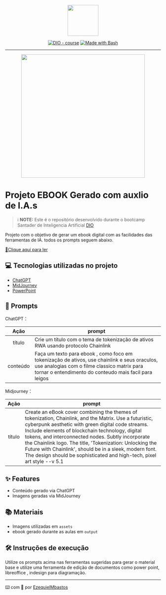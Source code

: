 <p align="center">
    <img width="100" src=".github/assets/banner.png">
</p>


<p align="center">
<a href="https://dio.me/"><img src="https://img.shields.io/badge/DIO-Course-28DA77?logo=youtube" alt="DIO - course"></a>
<a href="https://www.gnu.org/software/bash/" title="Go to Bash homepage"><img src="https://img.shields.io/badge/Prompt-Project-blue?logo=gnu-bash&amp;logoColor=white" alt="Made with Bash"></a></p>

-------


<p align="center">
<img 
    src="./assets/cover.png"
    width="400"  
/>
</p>

# Projeto EBOOK Gerado com auxlio de I.A.s


 > ℹ️ **NOTE:** Este é o repositório desenvolvido durante o bootcamp Santader de Inteligencia Artificial [DIO](https://dio.me)

Projeto com o objetivo de gerar um ebook digital com as facilidades das ferramentas de IA. todos os prompts
seguem abaixo.

<a href="https://github.com/EzequielMbastos/ebookTokeniza-o/blob/main/ebook%20RWA%20-%20EzequielBastos.pdf" title="View PDF now"> 📕Clique aqui para ler</a>

## 💻 Tecnologias utilizadas no projeto

- [ChatGPT](https://chat.openai.com/) 
- [MidJourney](https://www.midjourney.com/app/)
- [PowerPoint](https://www.microsoft.com/en/microsoft-365/powerpoint)

## 🧠 Prompts


ChatGPT：

|   Ação   | prompt                                                                                                                                                                                                                                                                         |
| :------: | ------------------------------------------------------------------------------------------------------------------------------------------------------------------------------------------------------------------------------------------------------------------------------ |
|  título  | Crie um título com o tema de tokenização de ativos RWA usando protocolo Chainlink                                                       |
| conteúdo | Faça um texto para ebook , como foco em tokenização de ativos, use chainlink e seus oraculos, use analogias com o filme classico matrix para tornar o entendimento do conteudo mais facil para leigos |


Midjourney：

|  Ação  | prompt                                                                                 |
| :----: | -------------------------------------------------------------------------------------- |
| título | Create an eBook cover combining the themes of tokenization, Chainlink, and the Matrix. Use a futuristic, cyberpunk aesthetic with green digital code streams. Include elements of blockchain technology, digital tokens, and interconnected nodes. Subtly incorporate the Chainlink logo. The title, 'Tokenization: Unlocking the Future with Chainlink', should be in a sleek, modern font. The design should be sophisticated and high-tech, pixel art style --v 5.1 |

## ✨ Features

- Conteúdo gerado via ChatGPT
- Imagens geradas via MidJourney

## 📚 Materiais

- Imagens utilizadas em `assets`
- ebook gerado durante as aulas em `output`

## 🛠️ Instruções de execução

Utilize os prompts acima nas ferramentas sugeridas para gerar o material base e utilize uma ferramenta de edição de documentos como power point, libreoffice , indesign para diagramação.

---

⌨️ com 💜 por [EzequielMbastos](https://github.com/EzequielMbastos)
